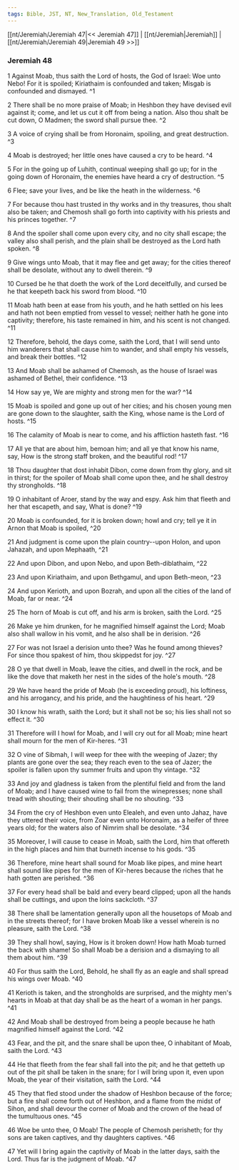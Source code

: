 ```yaml
---
tags: Bible, JST, NT, New_Translation, Old_Testament
---
```


[[nt/Jeremiah/Jeremiah 47|<< Jeremiah 47]] | [[nt/Jeremiah|Jeremiah]] | [[nt/Jeremiah/Jeremiah 49|Jeremiah 49 >>]]

### Jeremiah 48

1 Against Moab, thus saith the Lord of hosts, the God of Israel: Woe unto Nebo! For it is spoiled; Kiriathaim is confounded and taken; Misgab is confounded and dismayed.  ^1

2 There shall be no more praise of Moab; in Heshbon they have devised evil against it; come, and let us cut it off from being a nation. Also thou shalt be cut down, O Madmen; the sword shall pursue thee.  ^2

3 A voice of crying shall be from Horonaim, spoiling, and great destruction.  ^3

4 Moab is destroyed; her little ones have caused a cry to be heard.  ^4

5 For in the going up of Luhith, continual weeping shall go up; for in the going down of Horonaim, the enemies have heard a cry of destruction.  ^5

6 Flee; save your lives, and be like the heath in the wilderness.  ^6

7 For because thou hast trusted in thy works and in thy treasures, thou shalt also be taken; and Chemosh shall go forth into captivity with his priests and his princes together.  ^7

8 And the spoiler shall come upon every city, and no city shall escape; the valley also shall perish, and the plain shall be destroyed as the Lord hath spoken.  ^8

9 Give wings unto Moab, that it may flee and get away; for the cities thereof shall be desolate, without any to dwell therein.  ^9

10 Cursed be he that doeth the work of the Lord deceitfully, and cursed be he that keepeth back his sword from blood.  ^10

11 Moab hath been at ease from his youth, and he hath settled on his lees and hath not been emptied from vessel to vessel; neither hath he gone into captivity; therefore, his taste remained in him, and his scent is not changed.  ^11

12 Therefore, behold, the days come, saith the Lord, that I will send unto him wanderers that shall cause him to wander, and shall empty his vessels, and break their bottles.  ^12

13 And Moab shall be ashamed of Chemosh, as the house of Israel was ashamed of Bethel, their confidence.  ^13

14 How say ye, We are mighty and strong men for the war?  ^14

15 Moab is spoiled and gone up out of her cities; and his chosen young men are gone down to the slaughter, saith the King, whose name is the Lord of hosts.  ^15

16 The calamity of Moab is near to come, and his affliction hasteth fast.  ^16

17 All ye that are about him, bemoan him; and all ye that know his name, say, How is the strong staff broken, and the beautiful rod!  ^17

18 Thou daughter that dost inhabit Dibon, come down from thy glory, and sit in thirst; for the spoiler of Moab shall come upon thee, and he shall destroy thy strongholds.  ^18

19 O inhabitant of Aroer, stand by the way and espy. Ask him that fleeth and her that escapeth, and say, What is done?  ^19

20 Moab is confounded, for it is broken down; howl and cry; tell ye it in Arnon that Moab is spoiled,  ^20

21 And judgment is come upon the plain country\--upon Holon, and upon Jahazah, and upon Mephaath,  ^21

22 And upon Dibon, and upon Nebo, and upon Beth-diblathaim,  ^22

23 And upon Kiriathaim, and upon Bethgamul, and upon Beth-meon,  ^23

24 And upon Kerioth, and upon Bozrah, and upon all the cities of the land of Moab, far or near.  ^24

25 The horn of Moab is cut off, and his arm is broken, saith the Lord.  ^25

26 Make ye him drunken, for he magnified himself against the Lord; Moab also shall wallow in his vomit, and he also shall be in derision.  ^26

27 For was not Israel a derision unto thee? Was he found among thieves? For since thou spakest of him, thou skippedst for joy.  ^27

28 O ye that dwell in Moab, leave the cities, and dwell in the rock, and be like the dove that maketh her nest in the sides of the hole\'s mouth.  ^28

29 We have heard the pride of Moab (he is exceeding proud), his loftiness, and his arrogancy, and his pride, and the haughtiness of his heart.  ^29

30 I know his wrath, saith the Lord; but it shall not be so; his lies shall not so effect it.  ^30

31 Therefore will I howl for Moab, and I will cry out for all Moab; mine heart shall mourn for the men of Kir-heres.  ^31

32 O vine of Sibmah, I will weep for thee with the weeping of Jazer; thy plants are gone over the sea; they reach even to the sea of Jazer; the spoiler is fallen upon thy summer fruits and upon thy vintage.  ^32

33 And joy and gladness is taken from the plentiful field and from the land of Moab; and I have caused wine to fail from the winepresses; none shall tread with shouting; their shouting shall be no shouting.  ^33

34 From the cry of Heshbon even unto Elealeh, and even unto Jahaz, have they uttered their voice, from Zoar even unto Horonaim, as a heifer of three years old; for the waters also of Nimrim shall be desolate.  ^34

35 Moreover, I will cause to cease in Moab, saith the Lord, him that offereth in the high places and him that burneth incense to his gods.  ^35

36 Therefore, mine heart shall sound for Moab like pipes, and mine heart shall sound like pipes for the men of Kir-heres because the riches that he hath gotten are perished.  ^36

37 For every head shall be bald and every beard clipped; upon all the hands shall be cuttings, and upon the loins sackcloth.  ^37

38 There shall be lamentation generally upon all the housetops of Moab and in the streets thereof; for I have broken Moab like a vessel wherein is no pleasure, saith the Lord.  ^38

39 They shall howl, saying, How is it broken down! How hath Moab turned the back with shame! So shall Moab be a derision and a dismaying to all them about him.  ^39

40 For thus saith the Lord, Behold, he shall fly as an eagle and shall spread his wings over Moab.  ^40

41 Kerioth is taken, and the strongholds are surprised, and the mighty men\'s hearts in Moab at that day shall be as the heart of a woman in her pangs.  ^41

42 And Moab shall be destroyed from being a people because he hath magnified himself against the Lord.  ^42

43 Fear, and the pit, and the snare shall be upon thee, O inhabitant of Moab, saith the Lord.  ^43

44 He that fleeth from the fear shall fall into the pit; and he that getteth up out of the pit shall be taken in the snare; for I will bring upon it, even upon Moab, the year of their visitation, saith the Lord.  ^44

45 They that fled stood under the shadow of Heshbon because of the force; but a fire shall come forth out of Heshbon, and a flame from the midst of Sihon, and shall devour the corner of Moab and the crown of the head of the tumultuous ones.  ^45

46 Woe be unto thee, O Moab! The people of Chemosh perisheth; for thy sons are taken captives, and thy daughters captives.  ^46

47 Yet will I bring again the captivity of Moab in the latter days, saith the Lord. Thus far is the judgment of Moab.  ^47

 

